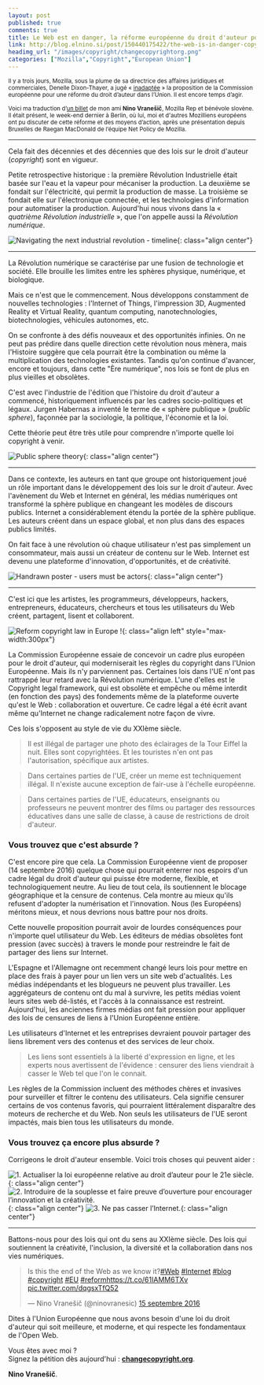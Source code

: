 ```yaml
---
layout: post
published: true
comments: true
title: Le Web est en danger, la réforme européenne du droit d'auteur pourrait tout casser.
link: http://blog.elnino.si/post/150440175422/the-web-is-in-danger-copyright-reform-can-break
headimg_url: "/images/copyright/changecopyrightorg.png"
categories: ["Mozilla","Copyright","European Union"]
---
```

<small>Il y a trois jours, Mozilla, sous la plume de sa directrice des affaires juridiques et commerciales, Denelle Dixon-Thayer, a jugé « [inadaptée](https://blog.mozilla.org/press-fr/2016/09/14/reforme-des-droits-dauteurs-dans-lunion-europeenne-une-proposition-non-adaptee/) » la proposition de la Commission européenne pour une réforme du droit d’auteur dans l’Union. Il est encore temps d’agir.</small>

<small>Voici ma traduction d’[un billet](http://blog.elnino.si/post/150440175422/the-web-is-in-danger-copyright-reform-can-break) de mon ami **Nino Vranešič**, Mozilla Rep et bénévole slovène. Il était présent, le week-end dernier à Berlin, où lui, moi et d'autres Mozilliens européens ont pu discuter de cette réforme et des moyens d’action, après une présentation depuis Bruxelles de Raegan MacDonald de l’équipe Net Policy de Mozilla.</small>

---

Cela fait des décennies et des décennies que des lois sur le droit d'auteur (*copyright*) sont en vigueur.

Petite retrospective historique : la première Révolution Industrielle était basée sur l'eau et la vapeur pour mécaniser la production. La deuxième se fondait sur l'électricité, qui permit la production de masse. La troisième se fondait elle sur l'électronique connectée, et les technologies d'information pour automatiser la production. Aujourd'hui nous vivons dans la « *quatrième Révolution industrielle* », que l'on appelle aussi la *Révolution numérique*.

![Navigating the next industrial revolution - timeline](/images/copyright/historic.png){: class="align center"}

---

La Révolution numérique se caractérise par une fusion de technologie et société. Elle brouille les limites entre les sphères physique, numérique, et biologique.

Mais ce n'est que le commencement. Nous développons constamment de nouvelles technologies : l'Internet of Things, l'impression 3D, Augmented Reality et Virtual Reality, quantum computing, nanotechnologies, biotechnologies, véhicules autonomes, etc.

On se confronte à des défis nouveaux et des opportunités infinies. On ne peut pas prédire dans quelle direction cette révolution nous mènera, mais l'Histoire suggère que cela pourrait être la combination ou même la multiplication des technologies existantes. Tandis qu'on continue d'avancer, encore et toujours, dans cette "Ère numérique", nos lois se font de plus en plus vieilles et obsolètes.

C'est avec l'industrie de l'édition que l'histoire du droit d'auteur a commencé, historiquement influencés par les cadres socio-politiques et légaux. Jurgen Habernas a inventé le terme de « sphère publique » (*public sphere*), façonnée par la sociologie, la politique, l'économie et la loi.

Cette théorie peut être très utile pour comprendre n'importe quelle loi copyright à venir.

![Public sphere theory](/images/copyright/publicsphere.png){: class="align center"}

---

Dans ce contexte, les auteurs en tant que groupe ont historiquement joué un rôle important dans le développement des lois sur le droit d'auteur. Avec l'avènement du Web et Internet en général, les médias numériques ont transformé la sphère publique en changeant les modèles de discours publics. Internet a considérablement étendu la portée de la sphère publique. Les auteurs créent dans un espace global, et non plus dans des espaces publics limités.

On fait face à une révolution où chaque utilisateur n'est pas simplement un consommateur, mais aussi un créateur de contenu sur le Web. Internet est devenu une plateforme d'innovation, d'opportunités, et de créativité.

![Handrawn poster - users must be actors](/images/copyright/poster.jpg){: class="align center"}

---

C'est ici que les artistes, les programmeurs, développeurs, hackers, entrepreneurs, éducateurs, chercheurs et tous les utilisateurs du Web créent, partagent, lisent et collaborent.

![Reform copyright law in Europe !](/images/copyright/reform.jpg){: class="align left" style="max-width:300px"}

La Commission Européenne essaie de concevoir un cadre plus européen pour le droit d'auteur, qui moderniserait les règles du copyright dans l'Union Européenne. Mais ils n'y parviennent pas. Certaines lois dans l'UE n'ont pas rattrappé leur retard avec la Révolution numérique. L'une d'elles est le Copyright legal framework, qui est obsolète et empêche ou même interdit (en fonction des pays) des fondements même de la plateforme ouverte qu'est le Web : collaboration et ouverture. Ce cadre légal a été écrit avant même qu'Internet ne change radicalement notre façon de vivre.

Ces lois s'opposent au style de vie du XXIème siècle.

> Il est illégal de partager une photo des éclairages de la Tour Eiffel la nuit. Elles sont copyrightées. Et les touristes n'en ont pas l'autorisation, spécifique aux artistes.  

> Dans certaines parties de l'UE, créer un meme est techniquement illégal. Il n'existe aucune exception de fair-use à l'échelle européenne.

> Dans certaines parties de l'UE, éducateurs, enseignants ou professeurs ne peuvent montrer des films ou partager des ressources éducatives dans une salle de classe, à cause de restrictions de droit d'auteur.

### Vous trouvez que c'est absurde ?

C'est encore pire que cela. La Commission Européenne vient de proposer (14 septembre 2016) quelque chose qui pourrait enterrer nos espoirs d'un cadre légal du droit d'auteur qui puisse être moderne, flexible, et technologiquement neutre. Au lieu de tout cela, ils soutiennent le blocage géographique et la censure de contenus. Cela montre au mieux qu'ils refusent d'adopter la numérisation et l'innovation. Nous (les Européens) méritons mieux, et nous devrions nous battre pour nos droits.

Cette nouvelle proposition pourrait avoir de lourdes conséquences pour n'importe quel utilisateur du Web. Les éditeurs de médias obsolètes font pression (avec succès) à travers le monde pour restreindre le fait de partager des liens sur Internet.

L'Espagne et l'Allemagne ont recemment changé leurs lois pour mettre en place des frais à payer pour un lien vers un site web d'actualités. Les médias indépendants et les blogueurs ne peuvent plus travailler. Les aggrégateurs de contenu ont du mal à survivre, les petits médias voient leurs sites web dé-listés, et l'accès à la connaissance est restreint. Aujourd'hui, les anciennes firmes médias ont fait pression pour appliquer des lois de censures de liens à l'Union Européenne entière.

Les utilisateurs d'Internet et les entreprises devraient pouvoir partager des liens librement vers des contenus et des services de leur choix.

> Les liens sont essentiels à la liberté d'expression en ligne, et les experts nous avertissent de l'évidence : censurer des liens viendrait à casser le Web tel que l'on le connait.

Les règles de la Commission incluent des méthodes chères et invasives pour surveiller et filtrer le contenu des utilisateurs. Cela signifie censurer certains de vos contenus favoris, qui pourraient littéralement disparaître des moteurs de recherche et du Web. Non seuls les utilisateurs de l'UE seront impactés, mais bien tous les utilisateurs du monde.

### Vous trouvez ça encore plus absurde ?

Corrigeons le droit d'auteur ensemble. Voici trois choses qui peuvent aider :

![1. Actualiser la loi européenne relative au droit d’auteur pour le 21e siècle.](/images/copyright/copyright1.png){: class="align center"}
![2. Introduire de la souplesse et faire preuve d’ouverture pour encourager l’innovation et la créativité.](/images/copyright/copyright3.png){: class="align center"}
![3. Ne pas casser l’Internet.](/images/copyright/copyright2.png){: class="align center"}

---

Battons-nous pour des lois qui ont du sens au XXIème siècle. Des lois qui soutiennent la créativité, l'inclusion, la diversité et la collaboration dans nos vies numériques.

<!--![We can cowork it out.](/images/copyright/nino-cowork.jpg){: class="align center"}-->

<blockquote class="twitter-tweet" data-lang="fr"><p lang="en" dir="ltr">Is this the end of the Web as we know it?<a href="https://twitter.com/hashtag/Web?src=hash">#Web</a> <a href="https://twitter.com/hashtag/Internet?src=hash">#Internet</a> <a href="https://twitter.com/hashtag/blog?src=hash">#blog</a> <a href="https://twitter.com/hashtag/copyright?src=hash">#copyright</a> <a href="https://twitter.com/hashtag/EU?src=hash">#EU</a> <a href="https://twitter.com/hashtag/reform?src=hash">#reform</a><a href="https://t.co/61IAMM6TXv">https://t.co/61IAMM6TXv</a> <a href="https://t.co/dqgsxTfQ52">pic.twitter.com/dqgsxTfQ52</a></p>&mdash; Nino Vranešič (@ninovranesic) <a href="https://twitter.com/ninovranesic/status/776365031923613696">15 septembre 2016</a></blockquote>
<script async src="//platform.twitter.com/widgets.js" charset="utf-8"></script>

Dites à l'Union Européenne que nous avons besoin d'une loi du droit d'auteur qui soit meilleure, et moderne, et qui respecte les fondamentaux de l'Open Web.

Vous êtes avec moi ?  
Signez la pétition dès aujourd'hui : [**changecopyright.org**](https://www.changecopyright.org/?locale=fr).

**Nino Vranešič**.